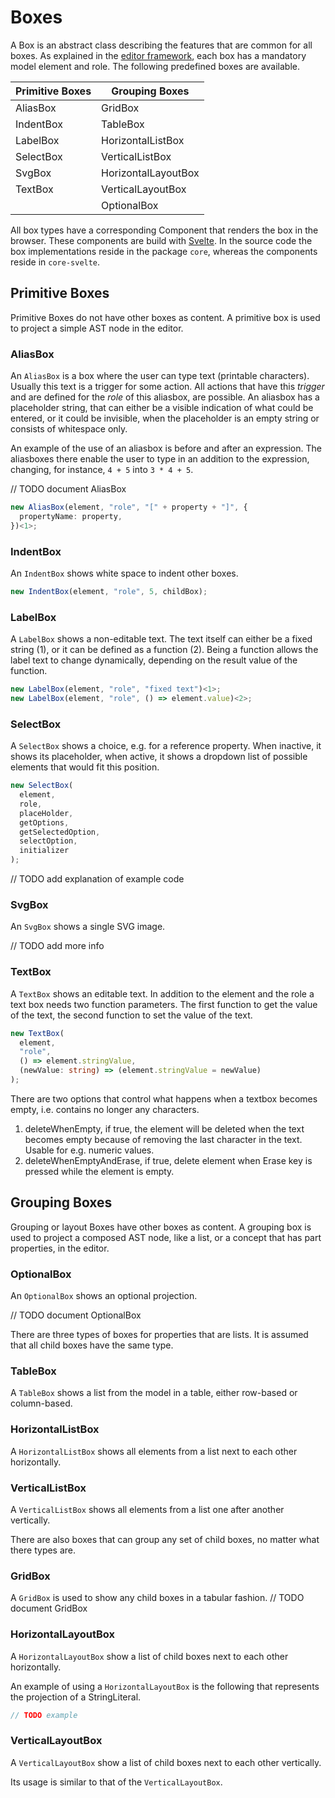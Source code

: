 # Boxes

A Box is an abstract class describing the features that are common for all boxes.
As explained in the [editor framework](/060_Under_the_Hood/010_The_Editor_Framework),
each box has a mandatory model element and role. The following predefined boxes are available.

| Primitive Boxes | Grouping Boxes      |
| --------------- | ------------------- |
| AliasBox        | GridBox             |
| IndentBox       | TableBox            |
| LabelBox        | HorizontalListBox   |
| SelectBox       | VerticalListBox     |
| SvgBox          | HorizontalLayoutBox |
| TextBox         | VerticalLayoutBox   |
|                 | OptionalBox         |

All box types have a corresponding Component that renders the box in the browser. These components are build
with <a href="https://svelte.dev" target="_blank">Svelte</a>. In the source code the box implementations reside in
the package `core`, whereas the components reside in `core-svelte`.

## Primitive Boxes

Primitive Boxes do not have other boxes as content. A primitive box is used to project a simple AST node in the editor.

### AliasBox

An `AliasBox` is a box where the user can type text (printable characters). Usually this text is a trigger
for some action. All actions that have this _trigger_ and are defined for the _role_ of this
aliasbox, are possible. An aliasbox has a placeholder string, that can either be a visible indication of
what could be entered, or it could be invisible, when the placeholder is an empty string or consists
of whitespace only.

An example of the use of an aliasbox is before and after an expression. The aliasboxes there enable the user to
type in an addition to the expression, changing, for instance, `4 + 5` into `3 * 4 + 5`.

// TODO document AliasBox

```ts
new AliasBox(element, "role", "[" + property + "]", {
  propertyName: property,
})<1>;
```

### IndentBox

An `IndentBox` shows white space to indent other boxes.

```ts
new IndentBox(element, "role", 5, childBox);
```

### LabelBox

A `LabelBox` shows a non-editable text.
The text itself can either be a fixed string (1), or it can be defined as a function (2).
Being a function allows the label text to change dynamically,
depending on the result value of the function.

```ts
new LabelBox(element, "role", "fixed text")<1>;
new LabelBox(element, "role", () => element.value)<2>;
```

### SelectBox

A `SelectBox` shows a choice, e.g. for a reference property. When inactive, it shows its placeholder,
when active, it shows a dropdown list of possible elements that would fit this position.

```ts
new SelectBox(
  element,
  role,
  placeHolder,
  getOptions,
  getSelectedOption,
  selectOption,
  initializer
);
```

// TODO add explanation of example code

### SvgBox

An `SvgBox` shows a single SVG image.

// TODO add more info

### TextBox

A `TextBox` shows an editable text.
In addition to the element and the role a text box needs two function parameters.
The first function to get the value of the text,
the second function to set the value of the text.

```ts
new TextBox(
  element,
  "role",
  () => element.stringValue,
  (newValue: string) => (element.stringValue = newValue)
);
```

There are two options that control what happens when a textbox becomes empty, i.e. contains
no longer any characters.

1. deleteWhenEmpty, if true, the element will be deleted when the text becomes
   empty because of removing the last character in the text. Usable for e.g. numeric values.
2. deleteWhenEmptyAndErase, if true, delete element when Erase key is pressed while the element is empty.

## Grouping Boxes

Grouping or layout Boxes have other boxes as content. A grouping box is used to project a composed AST node, like
a list, or a concept that has part properties, in the editor.

### OptionalBox

An `OptionalBox` shows an optional projection.

// TODO document OptionalBox

There are three types of boxes for properties that are lists. It is assumed that all child boxes have the same type.

### TableBox

A `TableBox` shows a list from the model in a table, either row-based or column-based.

### HorizontalListBox

A `HorizontalListBox` shows all elements from a list next to each other horizontally.

### VerticalListBox

A `VerticalListBox` shows all elements from a list one after another vertically.

There are also boxes that can group any set of child boxes, no matter what there types are.

### GridBox

A `GridBox` is used to show any child boxes in a tabular fashion.
// TODO document GridBox

### HorizontalLayoutBox

A `HorizontalLayoutBox` show a list of child boxes next to each other horizontally.

An example of using a `HorizontalLayoutBox` is the following that represents the
projection of a StringLiteral.

```ts
// TODO example
```

### VerticalLayoutBox

A `VerticalLayoutBox` show a list of child boxes next to each other vertically.

Its usage is similar to that of the `VerticalLayoutBox`.
